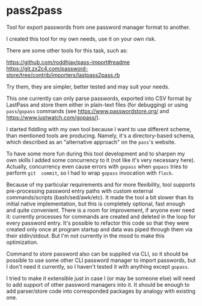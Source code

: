 # pass2pass

Tool for export passwords from one password manager format to another.

I created this tool for my own needs, use it on your own risk.

There are some other tools for this task, such as:

https://github.com/roddhjav/pass-import#readme
https://git.zx2c4.com/password-store/tree/contrib/importers/lastpass2pass.rb

Try them, they are simpler, better tested and may suit your needs.

This one currently can only parse passwords, exported into CSV format by
LastPass and store them either in plain-text files (for debugging) or using
`pass`/`gopass` commands (see https://www.passwordstore.org/ and
https://www.justwatch.com/gopass/). 

I started fiddling with my own tool because I want to use different scheme,
than mentioned tools are producing. Namely, it's a directory-based schema,
which described as an "alternative approach" on the `pass`'s website.

To have some more fun during this tool development and to sharpen my own skills
I added some concurrency to it (not like it's very necessary here). Actually, 
concurrency even cause errors with `gopass` when `gopass` tries to perform `git 
commit`, so I had to wrap `gopass` invocation with `flock`.

Because of my particular requirements and for more flexibility, tool supports
pre-processing password entry paths with custom external commands/scripts
(bash/sed/awk/etc). It made the tool a bit slower than its initial native
implementation, but this is completely optional, fast enough and quite
convenient. There is a room for improvement, if anyone ever need it:  currently
processes for commands are created and deleted in the loop for every password
entry. It's possible to refactor this code so that they were created only once
at program startup and data was piped through them via their stdin/stdout. But
I'm not currently in the mood to make this optimization.

Command to store password also can be supplied via CLI, so it should be
possible to use some other CLI password manager to import passwords, but I
don't need it currently, so I haven't tested it with anything except `gopass`.

I tried to make it extensible just in case I (or may be someone else) will
need to add support of other password managers into it. It should be enough to
add parser/store code into corresponded packages by analogy with existing one.
